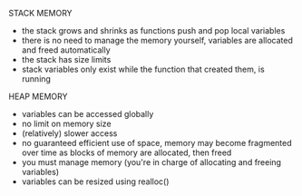STACK MEMORY
- the stack grows and shrinks as functions push and pop local variables
- there is no need to manage the memory yourself, variables are allocated and freed automatically
- the stack has size limits
- stack variables only exist while the function that created them, is running

HEAP MEMORY
- variables can be accessed globally
- no limit on memory size
- (relatively) slower access
- no guaranteed efficient use of space, memory may become fragmented over time as blocks of memory are allocated, then freed
- you must manage memory (you're in charge of allocating and freeing variables)
- variables can be resized using realloc()

